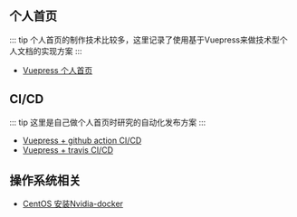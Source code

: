 ## 个人首页
::: tip
个人首页的制作技术比较多，这里记录了使用基于Vuepress来做技术型个人文档的实现方案
:::
* [Vuepress 个人首页](vuepress/vuepress.md)
## CI/CD
::: tip
这里是自己做个人首页时研究的自动化发布方案
:::
* [Vuepress + github action CI/CD](ci_cd/vuepress_githubaction.md)
* [Vuepress + travis CI/CD](ci_cd/vuepress_travis.md)
## 操作系统相关
* [CentOS 安装Nvidia-docker](os/centos.md)